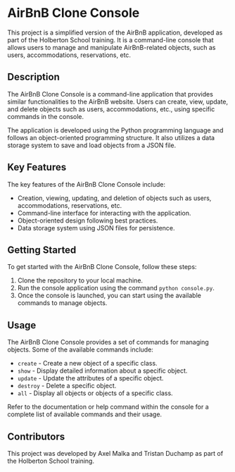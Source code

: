 
# AirBnB Clone Console

This project is a simplified version of the AirBnB application, developed as part of the Holberton School training. It is a command-line console that allows users to manage and manipulate AirBnB-related objects, such as users, accommodations, reservations, etc.

## Description

The AirBnB Clone Console is a command-line application that provides similar functionalities to the AirBnB website. Users can create, view, update, and delete objects such as users, accommodations, etc., using specific commands in the console.

The application is developed using the Python programming language and follows an object-oriented programming structure. It also utilizes a data storage system to save and load objects from a JSON file.

## Key Features

The key features of the AirBnB Clone Console include:

- Creation, viewing, updating, and deletion of objects such as users, accommodations, reservations, etc.
- Command-line interface for interacting with the application.
- Object-oriented design following best practices.
- Data storage system using JSON files for persistence.

## Getting Started

To get started with the AirBnB Clone Console, follow these steps:

1. Clone the repository to your local machine.
3. Run the console application using the command `python console.py`.
4. Once the console is launched, you can start using the available commands to manage objects.

## Usage

The AirBnB Clone Console provides a set of commands for managing objects. Some of the available commands include:

- `create` - Create a new object of a specific class.
- `show` - Display detailed information about a specific object.
- `update` - Update the attributes of a specific object.
- `destroy` - Delete a specific object.
- `all` - Display all objects or objects of a specific class.

Refer to the documentation or help command within the console for a complete list of available commands and their usage.

## Contributors

This project was developed by Axel Malka and Tristan Duchamp as part of the Holberton School training.
